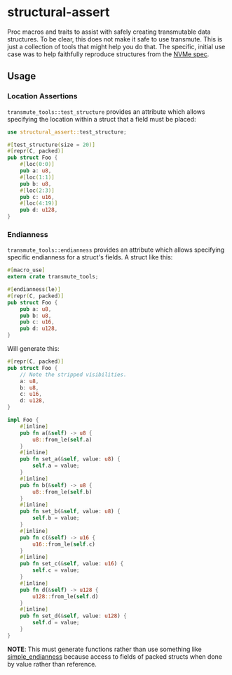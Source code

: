# structural-assert

Proc macros and traits to assist with safely creating transmutable data
structures. To be clear, this does not make it safe to use transmute. This is
just a collection of tools that might help you do that. The specific, initial
use case was to help faithfully reproduce structures from the [NVMe
spec](https://nvmexpress.org/specifications/).

## Usage

### Location Assertions

`transmute_tools::test_structure` provides an attribute which allows
specifying the location within a struct that a field must be placed:

``` rust
use structural_assert::test_structure;

#[test_structure(size = 20)]
#[repr(C, packed)]
pub struct Foo {
    #[loc(0:0)]
    pub a: u8,
    #[loc(1:1)]
    pub b: u8,
    #[loc(2:3)]
    pub c: u16,
    #[loc(4:19)]
    pub d: u128,
}
```

### Endianness

`transmute_tools::endianness` provides an attribute which allows specifying
specific endianness for a struct's fields. A struct like this:

``` rust
#[macro_use]
extern crate transmute_tools;

#[endianness(le)]
#[repr(C, packed)]
pub struct Foo {
    pub a: u8,
    pub b: u8,
    pub c: u16,
    pub d: u128,
}
```

Will generate this:

``` rust
#[repr(C, packed)]
pub struct Foo {
    // Note the stripped visibilities.
    a: u8,
    b: u8,
    c: u16,
    d: u128,
}

impl Foo {
    #[inline]
    pub fn a(&self) -> u8 {
        u8::from_le(self.a)
    }
    #[inline]
    pub fn set_a(&self, value: u8) {
        self.a = value;
    }
    #[inline]
    pub fn b(&self) -> u8 {
        u8::from_le(self.b)
    }
    #[inline]
    pub fn set_b(&self, value: u8) {
        self.b = value;
    }
    #[inline]
    pub fn c(&self) -> u16 {
        u16::from_le(self.c)
    }
    #[inline]
    pub fn set_c(&self, value: u16) {
        self.c = value;
    }
    #[inline]
    pub fn d(&self) -> u128 {
        u128::from_le(self.d)
    }
    #[inline]
    pub fn set_d(&self, value: u128) {
        self.d = value;
    }
}
```

**NOTE**: This must generate functions rather than use something like
[simple_endianness](https://crates.io/crates/simple_endian) because access to
fields of packed structs when done by value rather than reference.
